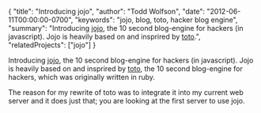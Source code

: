 {
  "title": "Introducing jojo",
  "author": "Todd Wolfson",
  "date": "2012-06-11T00:00:00-0700",
  "keywords": "jojo, blog, toto, hacker blog engine",
  "summary": "Introducing [jojo](http://twolfson.github.com/jojo/), the 10 second blog-engine for hackers (in javascript). Jojo is heavily based on and insprired by [toto](https://github.com/cloudhead/toto).",
  "relatedProjects": ["jojo"]
}

Introducing [jojo](http://twolfson.github.com/jojo/), the 10 second blog-engine for hackers (in javascript). Jojo is heavily based on and insprired by [toto](https://github.com/cloudhead/toto), the 10 second blog-engine for hackers, which was originally written in ruby.

The reason for my rewrite of toto was to integrate it into my current web server and it does just that; you are looking at the first server to use jojo.

